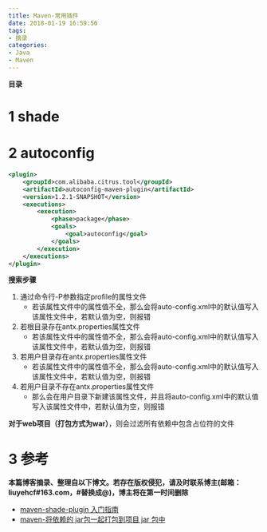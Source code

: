 ```yaml
---
title: Maven-常用插件
date: 2018-01-19 16:59:56
tags: 
- 摘录
categories: 
- Java
- Maven
---
```


__目录__

<!-- toc -->
<!--more-->

# 1 shade

# 2 autoconfig

```xml
<plugin>
    <groupId>com.alibaba.citrus.tool</groupId>
    <artifactId>autoconfig-maven-plugin</artifactId>
    <version>1.2.1-SNAPSHOT</version>
    <executions>
        <execution>
            <phase>package</phase>
            <goals>
                <goal>autoconfig</goal>
            </goals>
        </execution>
    </executions>
</plugin>
```

__搜索步骤__

1. 通过命令行-P参数指定profile的属性文件
    * 若该属性文件中的属性值不全，那么会将auto-config.xml中的默认值写入该属性文件中，若默认值为空，则报错
1. 若根目录存在antx.properties属性文件
    * 若该属性文件中的属性值不全，那么会将auto-config.xml中的默认值写入该属性文件中，若默认值为空，则报错
1. 若用户目录存在antx.properties属性文件
    * 若该属性文件中的属性值不全，那么会将auto-config.xml中的默认值写入该属性文件中，若默认值为空，则报错
1. 若用户目录不存在antx.properties属性文件
    * 那么会在用户目录下新建该属性文件，并且将auto-config.xml中的默认值写入该属性文件中，若默认值为空，则报错

__对于web项目（打包方式为war）__，则会过滤所有依赖中包含占位符的文件

# 3 参考

__本篇博客摘录、整理自以下博文。若存在版权侵犯，请及时联系博主(邮箱：liuyehcf#163.com，#替换成@)，博主将在第一时间删除__

* [maven-shade-plugin 入门指南](https://www.jianshu.com/p/7a0e20b30401)
* [maven-将依赖的 jar包一起打包到项目 jar 包中](https://www.jianshu.com/p/0c60f6ef3a4c)
